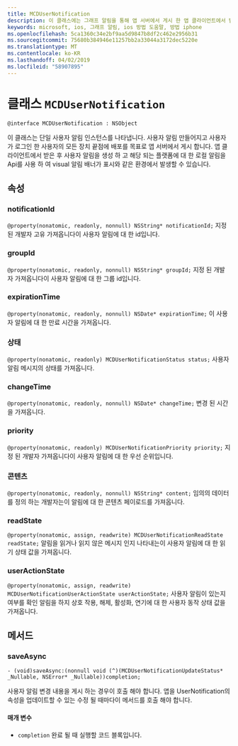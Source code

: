 ```yaml
---
title: MCDUserNotification
description: 이 클래스에는 그래프 알림을 통해 앱 서버에서 게시 한 앱 클라이언트에서 받은 사용자 알림을 나타냅니다.
keywords: microsoft, ios, 그래프 알림, ios 방법 도움말, 방법 iphone
ms.openlocfilehash: 5ca1360c34e2bf9aa5d9847b8df2c462e2956b31
ms.sourcegitcommit: 75680b384946e11257bb2a33044a3172dec5220e
ms.translationtype: MT
ms.contentlocale: ko-KR
ms.lasthandoff: 04/02/2019
ms.locfileid: "58907895"
---
```

# <a name="class-mcdusernotification"></a>클래스 `MCDUserNotification`

```
@interface MCDUserNotification : NSObject
```


이 클래스는 단일 사용자 알림 인스턴스를 나타냅니다. 사용자 알림 만들어지고 사용자가 로그인 한 사용자의 모든 장치 끝점에 배포를 목표로 앱 서버에서 게시 합니다.
앱 클라이언트에서 받은 후 사용자 알림을 생성 하 고 해당 되는 플랫폼에 대 한 로컬 알림을 Api를 사용 하 여 visual 알림 배너가 표시와 같은 환경에서 발생할 수 있습니다.

## <a name="properties"></a>속성

### <a name="notificationid"></a>notificationId
`@property(nonatomic, readonly, nonnull) NSString* notificationId;` 지정 된 개발자 고유 가져옵니다이 사용자 알림에 대 한 id입니다.

### <a name="groupid"></a>groupId
`@property(nonatomic, readonly, nonnull) NSString* groupId;` 지정 된 개발자 가져옵니다이 사용자 알림에 대 한 그룹 id입니다.

### <a name="expirationtime"></a>expirationTime
`@property(nonatomic, readonly, nonnull) NSDate* expirationTime;` 이 사용자 알림에 대 한 만료 시간을 가져옵니다.

### <a name="status"></a>상태
`@property(nonatomic, readonly) MCDUserNotificationStatus status;` 사용자 알림 메시지의 상태를 가져옵니다.

### <a name="changetime"></a>changeTime
`@property(nonatomic, readonly, nonnull) NSDate* changeTime;` 변경 된 시간을 가져옵니다.

### <a name="priority"></a>priority
`@property(nonatomic, readonly) MCDUserNotificationPriority priority;` 지정 된 개발자 가져옵니다이 사용자 알림에 대 한 우선 순위입니다.

### <a name="content"></a>콘텐츠
`@property(nonatomic, readonly, nonnull) NSString* content;` 임의의 데이터를 정의 하는 개발자는이 알림에 대 한 콘텐츠 페이로드를 가져옵니다.

###  <a name="readstate"></a>readState
`@property(nonatomic, assign, readwrite) MCDUserNotificationReadState readState;` 알림을 읽거나 읽지 않은 메시지 인지 나타내는이 사용자 알림에 대 한 읽기 상태 값을 가져옵니다.

### <a name="useractionstate"></a>userActionState
`@property(nonatomic, assign, readwrite) MCDUserNotificationUserActionState userActionState;` 사용자 알림이 있는지 여부를 확인 알림을 하지 상호 작용, 해제, 활성화, 연기에 대 한 사용자 동작 상태 값을 가져옵니다. 

## <a name="methods"></a>메서드

### <a name="saveasync"></a>saveAsync
`- (void)saveAsync:(nonnull void (^)(MCDUserNotificationUpdateStatus* _Nullable, NSError* _Nullable))completion;`

사용자 알림 변경 내용을 게시 하는 경우이 호출 해야 합니다. 앱을 UserNotification의 속성을 업데이트할 수 있는 수정 될 때마다이 메서드를 호출 해야 합니다.

#### <a name="parameters"></a>매개 변수
* `completion` 완료 될 때 실행할 코드 블록입니다.
